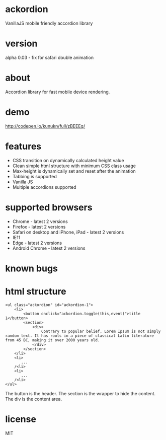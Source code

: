 # ackordion
VanillaJS mobile friendly accordion library

# version
alpha 0.03 - fix for safari double animation

# about
Accordion library for fast mobile device rendering. 

# demo
http://codepen.io/kunukn/full/zBEEEq/

# features
* CSS transition on dynamically calculated height value
* Clean simple html structure with minimum CSS class usage 
* Max-height is dynamically set and reset after the animation
* Tabbing is supported
* Vanilla JS
* Multiple accordions supported

# supported browsers
* Chrome - latest 2 versions
* Firefox - latest 2 versions
* Safari on desktop and iPhone, iPad - latest 2 versions
* IE11
* Edge - latest 2 versions
* Android Chrome - latest 2 versions


# known bugs

# html structure
```
<ul class="ackordion" id="ackordion-1">
    <li>
        <button onclick="ackordion.toggle(this,event)">title 1</button>
        <section>
            <div>
                Contrary to popular belief, Lorem Ipsum is not simply random text. It has roots in a piece of classical Latin literature from 45 BC, making it over 2000 years old.
            </div>
        </section>
    </li>
    <li>
       ...
    /<li>
    <li>
       ...
    /<li>
</ul>
```
The button is the header. The section is the wrapper to hide the content. The div is the content area.


# license
MIT
